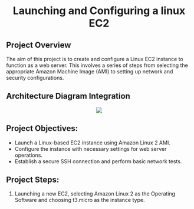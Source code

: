 <h1 align="center">Launching and Configuring a linux EC2</h1>

## Project Overview

The aim of this project is to create and configure a Linux EC2 instance to function as a web server. This involves a series of steps from selecting the appropriate Amazon Machine Image (AMI) to setting up network and security configurations.

## Architecture Diagram Integration

<p align="center">
  <img src="https://github.com/Atoyebi-410/Configuring-Linux-EC2/assets/137656490/443d1094-9411-46a6-8d24-3fc7901c249f">
</p>

## Project Objectives:

- Launch a Linux-based EC2 instance using Amazon Linux 2 AMI.
- Configure the instance with necessary settings for web server operations.
- Establish a secure SSH connection and perform basic network tests.

## Project Steps:

1. Launching a new EC2, selecting Amazon Linux 2 as the Operating Software and choosing t3.micro as the instance type.
